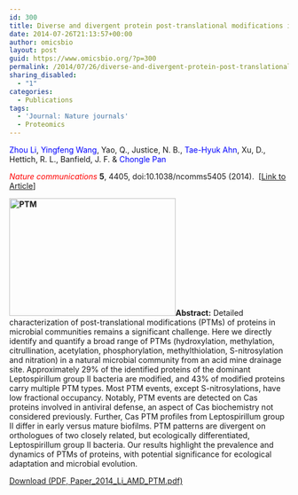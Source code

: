 ```yaml
---
id: 300
title: Diverse and divergent protein post-translational modifications in two growth stages of a natural microbial community
date: 2014-07-26T21:13:57+00:00
author: omicsbio
layout: post
guid: https://www.omicsbio.org/?p=300
permalink: /2014/07/26/diverse-and-divergent-protein-post-translational-modifications-in-two-growth-stages-of-a-natural-microbial-community/
sharing_disabled:
  - "1"
categories:
  - Publications
tags:
  - 'Journal: Nature journals'
  - Proteomics
---
```

<span style="color: #0000ff;">Zhou Li</span>, <span style="color: #0000ff;">Yingfeng Wang</span>, Yao, Q., Justice, N. B., <span style="color: #0000ff;">Tae-Hyuk Ahn</span>, Xu, D., Hettich, R. L., Banfield, J. F. & <span style="color: #0000ff;">Chongle Pan</span>

<span style="color: #ff0000;"><em>Nature communications</em></span> **5**, 4405, doi:10.1038/ncomms5405 (2014).  [[Link to Article](http://www.nature.com/ncomms/2014/140725/ncomms5405/full/ncomms5405.html)]

<!--more-->

**[<img class="alignright wp-image-364 size-medium" src="https://www.omicsbio.org/wp-content/uploads/2014/07/PTM-300x212.png" alt="PTM" width="300" height="212" srcset="https://www.omicsbio.org/wp-content/uploads/2014/07/PTM-300x212.png 300w, https://www.omicsbio.org/wp-content/uploads/2014/07/PTM.png 620w" sizes="(max-width: 300px) 100vw, 300px" />](https://www.omicsbio.org/wp-content/uploads/2014/07/PTM.png)Abstract:** Detailed characterization of post-translational modifications (PTMs) of proteins in microbial communities remains a significant challenge. Here we directly identify and quantify a broad range of PTMs (hydroxylation, methylation, citrullination, acetylation, phosphorylation, methylthiolation, S-nitrosylation and nitration) in a natural microbial community from an acid mine drainage site. Approximately 29% of the identified proteins of the dominant Leptospirillum group II bacteria are modified, and 43% of modified proteins carry multiple PTM types. Most PTM events, except S-nitrosylations, have low fractional occupancy. Notably, PTM events are detected on Cas proteins involved in antiviral defense, an aspect of Cas biochemistry not considered previously. Further, Cas PTM profiles from Leptospirillum group II differ in early versus mature biofilms. PTM patterns are divergent on orthologues of two closely related, but ecologically differentiated, Leptospirillum group II bacteria. Our results highlight the prevalence and dynamics of PTMs of proteins, with potential significance for ecological adaptation and microbial evolution.

<p class="gde-text">
  <a href="https://www.omicsbio.org/wp-content/uploads/2014/07/Paper_2014_Li_AMD_PTM.pdf" class="gde-link" onClick="_gaq.push(['_trackEvent', 'Google Doc Embedder', 'Download', this.href]);">Download (PDF, Paper_2014_Li_AMD_PTM.pdf)</a>
</p>